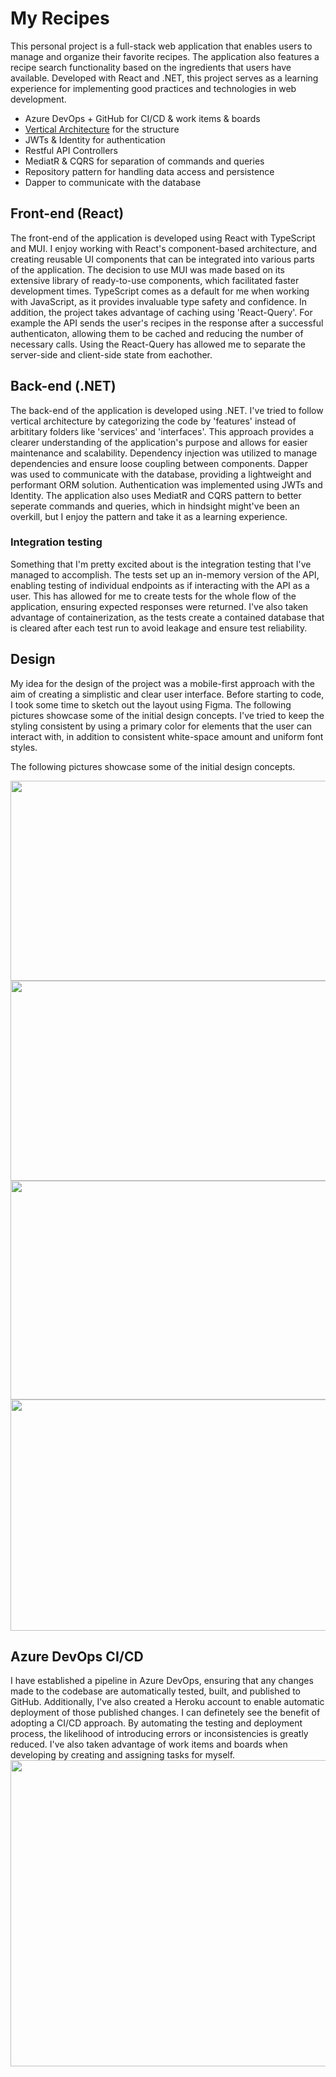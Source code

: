 # My Recipes

This personal project is a full-stack web application that enables users to manage and organize their favorite recipes. The application also features a recipe search functionality based on the ingredients that users have available. Developed with React and .NET, this project serves as a learning experience for implementing good practices and technologies in web development.

* Azure DevOps + GitHub for CI/CD & work items & boards
* [Vertical Architecture](https://code-maze.com/vertical-slice-architecture-aspnet-core/) for the structure
* JWTs & Identity for authentication
* Restful API Controllers
* MediatR & CQRS for separation of commands and queries
* Repository pattern for handling data access and persistence
* Dapper to communicate with the database

## Front-end (React)
The front-end of the application is developed using React with TypeScript and MUI. I enjoy working with React's component-based architecture, and creating reusable UI components that can be integrated into various parts of the application. The decision to use MUI was made based on its extensive library of ready-to-use components, which facilitated faster development times. TypeScript comes as a default for me when working with JavaScript, as it provides invaluable type safety and confidence. In addition, the project takes advantage of caching using 'React-Query'. For example the API sends the user's recipes in the response after a successful authenticaton, allowing them to be cached and reducing the number of necessary calls. Using the React-Query has allowed me to separate the server-side and client-side state from eachother.

## Back-end (.NET)
The back-end of the application is developed using .NET. I've tried to follow vertical architecture by categorizing the code by 'features' instead of arbititary folders like 'services' and 'interfaces'. This approach provides a clearer understanding of the application's purpose and allows for easier maintenance and scalability. Dependency injection was utilized to manage dependencies and ensure loose coupling between components. Dapper was used to communicate with the database, providing a lightweight and performant ORM solution. Authentication was implemented using JWTs and Identity. The application also uses MediatR and CQRS pattern to better seperate commands and queries, which in hindsight might've been an overkill, but I enjoy the pattern and take it as a learning experience.

### Integration testing
Something that I'm pretty excited about is the integration testing that I've managed to accomplish. The tests set up an in-memory version of the API, enabling testing of individual endpoints as if interacting with the API as a user. This has allowed for me to create tests for the whole flow of the application, ensuring expected responses were returned. I've also taken advantage of containerization, as the tests create a contained database that is cleared after each test run to avoid leakage and ensure test reliability.

## Design
My idea for the design of the project was a mobile-first approach with the aim of creating a simplistic and clear user interface. Before starting to code, I took some time to sketch out the layout using Figma. The following pictures showcase some of the initial design concepts. I've tried to keep the styling consistent by using a primary color for elements that the user can interact with, in addition to consistent white-space amount and uniform font styles.

The following pictures showcase some of the initial design concepts.

<img src="https://user-images.githubusercontent.com/89644326/233549279-afa8a914-a9cc-448e-ad3f-d54f1a3ffe6c.png" width="700" height="320" />
<img src="https://user-images.githubusercontent.com/89644326/233550979-6963dbfb-2aa1-4f7f-be38-707f905d27a4.png" width="700" height="320" />
<img src="https://user-images.githubusercontent.com/89644326/233550179-fd3ca273-f74d-4a90-8591-5691696f2d43.png" width="600" height="350" />
<img src="https://user-images.githubusercontent.com/89644326/233551922-9e6c1c12-0cfe-442a-accf-4ffb4f8b1c26.png" width="700" height="370" />

## Azure DevOps CI/CD
I have established a pipeline in Azure DevOps, ensuring that any changes made to the codebase are automatically tested, built, and published to GitHub. Additionally, I've also created a Heroku account to enable automatic deployment of those published changes. I can definetely see the benefit of adopting a CI/CD approach. By automating the testing and deployment process, the likelihood of introducing errors or inconsistencies is greatly reduced. I've also taken advantage of work items and boards when developing by creating and assigning tasks for myself.
<img src="https://user-images.githubusercontent.com/89644326/233547338-8fa795f8-779b-4dec-8f54-cbc44dcb134c.png" width="540" height="490" />